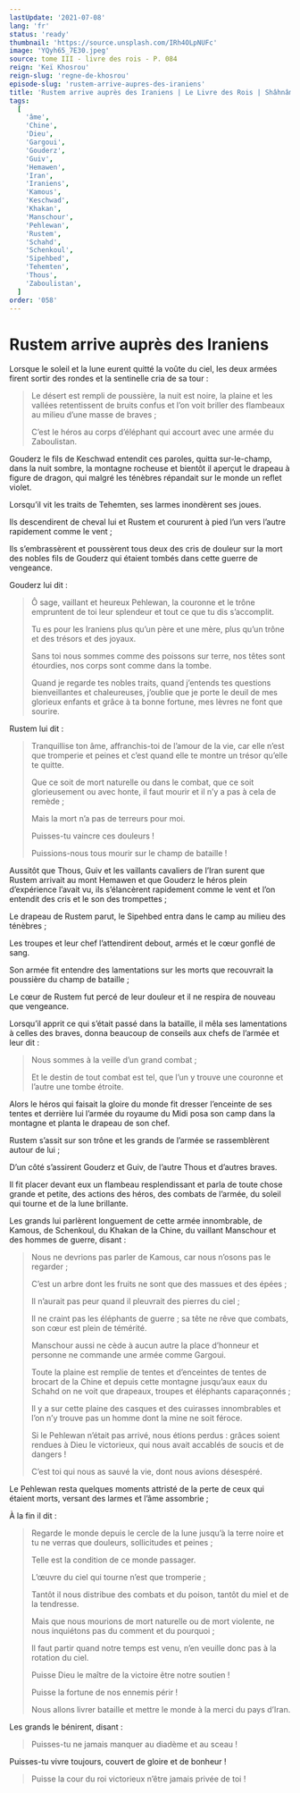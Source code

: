 ```yaml
---
lastUpdate: '2021-07-08'
lang: 'fr'
status: 'ready'
thumbnail: 'https://source.unsplash.com/IRh4OLpNUFc'
image: 'YQyh65_7E30.jpeg'
source: tome III - livre des rois - P. 084
reign: 'Keï Khosrou'
reign-slug: 'regne-de-khosrou'
episode-slug: 'rustem-arrive-aupres-des-iraniens'
title: 'Rustem arrive auprès des Iraniens | Le Livre des Rois | Shâhnâmeh'
tags:
  [
    'âme',
    'Chine',
    'Dieu',
    'Gargoui',
    'Gouderz',
    'Guiv',
    'Hemawen',
    'Iran',
    'Iraniens',
    'Kamous',
    'Keschwad',
    'Khakan',
    'Manschour',
    'Pehlewan',
    'Rustem',
    'Schahd',
    'Schenkoul',
    'Sipehbed',
    'Tehemten',
    'Thous',
    'Zaboulistan',
  ]
order: '058'
---
```


<!-- LTeX: language=fr -->

# Rustem arrive auprès des Iraniens

Lorsque le soleil et la lune eurent quitté la voûte du ciel, les deux armées firent sortir des rondes et la sentinelle cria de sa tour :

> Le désert est rempli de poussière, la nuit est noire, la plaine et les vallées retentissent de bruits confus et l’on voit briller des flambeaux au milieu d’une masse de braves ;
>
> C’est le héros au corps d’éléphant qui accourt avec une armée du Zaboulistan.

Gouderz le fils de Keschwad entendit ces paroles, quitta sur-le-champ, dans la nuit sombre, la montagne rocheuse et bientôt il aperçut le drapeau à figure de dragon, qui malgré les ténèbres répandait sur le monde un reflet violet.

Lorsqu’il vit les traits de Tehemten, ses larmes inondèrent ses joues.

Ils descendirent de cheval lui et Rustem et coururent à pied l’un vers l’autre rapidement comme le vent ;

Ils s’embrassèrent et poussèrent tous deux des cris de douleur sur la mort des nobles fils de Gouderz qui étaient tombés dans cette guerre de vengeance.

Gouderz lui dit :

> Ô sage, vaillant et heureux Pehlewan, la couronne et le trône empruntent de toi leur splendeur et tout ce que tu dis s’accomplit.
>
> Tu es pour les Iraniens plus qu’un père et une mère, plus qu’un trône et des trésors et des joyaux.
>
> Sans toi nous sommes comme des poissons sur terre, nos têtes sont étourdies, nos corps sont comme dans la tombe.
>
> Quand je regarde tes nobles traits, quand j’entends tes questions bienveillantes et chaleureuses, j’oublie que je porte le deuil de mes glorieux enfants et grâce à ta bonne fortune, mes lèvres ne font que sourire.

Rustem lui dit :

> Tranquillise ton âme, affranchis-toi de l’amour de la vie, car elle n’est que tromperie et peines et c’est quand elle te montre un trésor qu’elle te quitte.
>
> Que ce soit de mort naturelle ou dans le combat, que ce soit glorieusement ou avec honte, il faut mourir et il n’y a pas à cela de remède ;
>
> Mais la mort n’a pas de terreurs pour moi.
>
> Puisses-tu vaincre ces douleurs !
>
> Puissions-nous tous mourir sur le champ de bataille !

Aussitôt que Thous, Guiv et les vaillants cavaliers de l’Iran surent que Rustem arrivait au mont Hemawen et que Gouderz le héros plein d’expérience l’avait vu, ils s’élancèrent rapidement comme le vent et l’on entendit des cris et le son des trompettes ;

Le drapeau de Rustem parut, le Sipehbed entra dans le camp au milieu des ténèbres ;

Les troupes et leur chef l’attendirent debout, armés et le cœur gonflé de sang.

Son armée fit entendre des lamentations sur les morts que recouvrait la poussière du champ de bataille ;

Le cœur de Rustem fut percé de leur douleur et il ne respira de nouveau que vengeance.

Lorsqu’il apprit ce qui s’était passé dans la bataille, il mêla ses lamentations à celles des braves, donna beaucoup de conseils aux chefs de l’armée et leur dit :

> Nous sommes à la veille d’un grand combat ;
>
> Et le destin de tout combat est tel, que l’un y trouve une couronne et l’autre une tombe étroite.

Alors le héros qui faisait la gloire du monde fit dresser l’enceinte de ses tentes et derrière lui l’armée du royaume du Midi posa son camp dans la montagne et planta le drapeau de son chef.

Rustem s’assit sur son trône et les grands de l’armée se rassemblèrent autour de lui ;

D’un côté s’assirent Gouderz et Guiv, de l’autre Thous et d’autres braves.

Il fit placer devant eux un flambeau resplendissant et parla de toute chose grande et petite, des actions des héros, des combats de l’armée, du soleil qui tourne et de la lune brillante.

Les grands lui parlèrent longuement de cette armée innombrable, de Kamous, de Schenkoul, du Khakan de la Chine, du vaillant Manschour et des hommes de guerre, disant :

> Nous ne devrions pas parler de Kamous, car nous n’osons pas le regarder ;
>
> C’est un arbre dont les fruits ne sont que des massues et des épées ;
>
> Il n’aurait pas peur quand il pleuvrait des pierres du ciel ;
>
> Il ne craint pas les éléphants de guerre ; sa tête ne rêve que combats, son cœur est plein de témérité.
>
> Manschour aussi ne cède à aucun autre la place d’honneur et personne ne commande une armée comme Gargoui.
>
> Toute la plaine est remplie de tentes et d’enceintes de tentes de brocart de la Chine et depuis cette montagne jusqu’aux eaux du Schahd on ne voit que drapeaux, troupes et éléphants caparaçonnés ;
>
> Il y a sur cette plaine des casques et des cuirasses innombrables et l’on n’y trouve pas un homme dont la mine ne soit féroce.
>
> Si le Pehlewan n’était pas arrivé, nous étions perdus : grâces soient rendues à Dieu le victorieux, qui nous avait accablés de soucis et de dangers !
>
> C’est toi qui nous as sauvé la vie, dont nous avions désespéré.

Le Pehlewan resta quelques moments attristé de la perte de ceux qui étaient morts, versant des larmes et l’âme assombrie ;

À la fin il dit :

> Regarde le monde depuis le cercle de la lune jusqu’à la terre noire et tu ne verras que douleurs, sollicitudes et peines ;
>
> Telle est la condition de ce monde passager.
>
> L’œuvre du ciel qui tourne n’est que tromperie ;
>
> Tantôt il nous distribue des combats et du poison, tantôt du miel et de la tendresse.
>
> Mais que nous mourions de mort naturelle ou de mort violente, ne nous inquiétons pas du comment et du pourquoi ;
>
> Il faut partir quand notre temps est venu, n’en veuille donc pas à la rotation du ciel.
>
> Puisse Dieu le maître de la victoire être notre soutien !
>
> Puisse la fortune de nos ennemis périr !
>
> Nous allons livrer bataille et mettre le monde à la merci du pays d’Iran.

Les grands le bénirent, disant :

> Puisses-tu ne jamais manquer au diadème et au sceau !

Puisses-tu vivre toujours, couvert de gloire et de bonheur !
>
> Puisse la cour du roi victorieux n’être jamais privée de toi !
